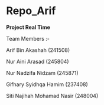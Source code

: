 # Repo_Arif
**Project Real Time** 

Team Members :-

Arif Bin Akashah (241508)

Nur Aini Arasad (245804)

Nur Nadzifa Nidzam (245871)

Gifhary Syidhqa Hamim (237408)

Siti Najihah Mohamad Nasir (248004)

